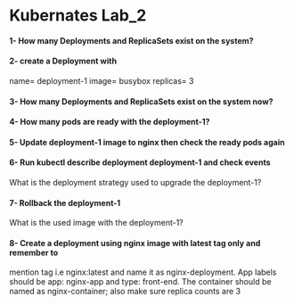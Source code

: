 # Kubernates Lab_2
#### 1- How many Deployments and ReplicaSets exist on the system?
#### 2- create a Deployment with
name= deployment-1
image= busybox
replicas= 3
#### 3- How many Deployments and ReplicaSets exist on the system now?
#### 4- How many pods are ready with the deployment-1?
#### 5- Update deployment-1 image to nginx then check the ready pods again
#### 6- Run kubectl describe deployment deployment-1 and check events
What is the deployment strategy used to upgrade the deployment-1?
#### 7- Rollback the deployment-1
What is the used image with the deployment-1?
#### 8- Create a deployment using nginx image with latest tag only and remember to
mention tag i.e nginx:latest and name it as nginx-deployment. App labels should be
app: nginx-app and type: front-end. The container should be named as
nginx-container; also make sure replica counts are 3
